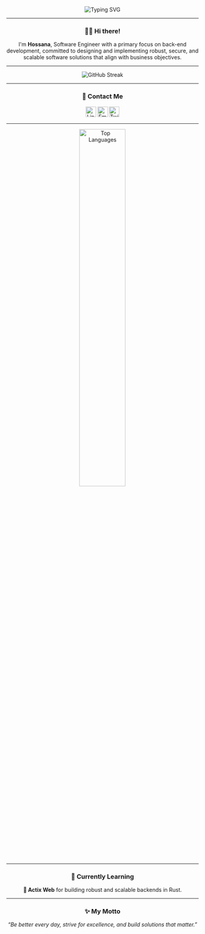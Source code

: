 <div align="center">
    <img src="https://readme-typing-svg.herokuapp.com?size=32&duration=5500&color=164C78&vCenter=true&center=true&width=460&lines=Java+Back-end+Engineer;" alt="Typing SVG">
</div>

---

<h3 align="center">👋🏽 Hi there!</h2>
<p align="center">
I'm <b>Hossana</b>, 
Software Engineer with a primary focus on back-end development, committed to designing and implementing robust, secure, and scalable software solutions that align with business objectives.
</p>

---

<div align="center">
    <img src="https://github-readme-streak-stats.herokuapp.com?user=hossanadev&theme=react-dark&hide_border=true" alt="GitHub Streak" />
</div>

---

<h3 align="center">🔗 Contact Me</h2>
<p align="center">
    <a href="https://www.linkedin.com/in/hossanadev/"><img src="https://img.shields.io/badge/LinkedIn-164C78?style=plastic&logo=linkedin" height=27 alt="LinkedIn"></a>
    <a href="mailto:hossanadev@gmail.com"><img src="https://img.shields.io/badge/Email-164C78?style=plastic&logo=gmail" height=27 alt="Email"></a>
    <a href="https://twitter.com/hossanadev"><img src="https://img.shields.io/badge/Twitter-164C78?&style=plastic&logo=X" height=27 alt="Twitter"></a> 
</p>

---
<div align="center">
    <img src="https://github-readme-stats.vercel.app/api/top-langs/?username=hossanadev&layout=compact&theme=react&langs_count=8" alt="Top Languages" width="49%">
</div>

---

<h3 align="center">🌱 Currently Learning</h2>
<p align="center">
    <b>🔹 Actix Web</b> for building robust and scalable backends in Rust.<br>
</p>

---

<h3 align="center">✨ My Motto</h2>
<p align="center">
    <i>“Be better every day, strive for excellence, and build solutions that matter.”</i>
</p>
